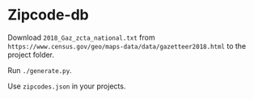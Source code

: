 # Zipcode-db

Download `2018_Gaz_zcta_national.txt` from `https://www.census.gov/geo/maps-data/data/gazetteer2018.html` to the project folder.

Run `./generate.py`.

Use `zipcodes.json` in your projects.
